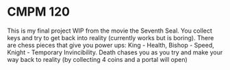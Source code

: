 # CMPM 120
This is my final project WIP from the movie the Seventh Seal. You collect keys and try to get back into reality (currently works but is boring). There are chess pieces that give you power ups: King - Health, Bishop - Speed, Knight - Temporary Invincibility.
Death chases you as you try and make your way back to reality (by collecting 4 coins and a portal will open)
